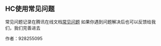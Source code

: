 ## HC使用常见问题

常见问题记录在腾讯在线文档[常见问题](https://docs.qq.com/doc/DQW5LZVVWSmVSS3hj) 如果你遇到问题解决后也可以反馈给我们，我们完善进去

作者：928255095
